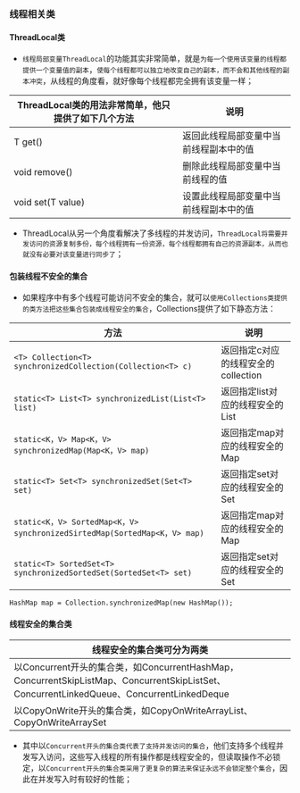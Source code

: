 ### 线程相关类
#### ThreadLocal类
+ `线程局部变量ThreadLocal`的功能其实非常简单，就是`为每一个使用该变量的线程都提供一个变量值的副本`，`使每个线程都可以独立地改变自己的副本，而不会和其他线程的副本冲突`，从线程的角度看，就好像每个线程都完全拥有该变量一样；

|ThreadLocal类的用法非常简单，他只提供了如下几个方法|说明|
|-------|--------|
|T get()|返回此线程局部变量中当前线程副本中的值|
|void remove()|删除此线程局部变量中当前线程的值|
|void set(T value)|设置此线程局部变量中当前线程副本中的值|

+ ThreadLocal从另一个角度看解决了多线程的并发访问，`ThreadLocal将需要并发访问的资源复制多份，每个线程拥有一份资源，每个线程都拥有自己的资源副本，从而也就没有必要对该变量进行同步了`；

#### 包装线程不安全的集合
+ 如果程序中有多个线程可能访问不安全的集合，就可以`使用Collections类提供的类方法把这些集合包装成线程安全的集合`，Collections提供了如下静态方法：

|方法|说明|
|------|-------|
|`<T> Collection<T> synchronizedCollection(Collection<T> c)`|返回指定c对应的线程安全的collection|
|`static<T> List<T> synchronizedList(List<T> list)`|返回指定list对应的线程安全的List|
|`static<K，V> Map<K，V> synchronizedMap(Map<K，V> map)`|返回指定map对应的线程安全的Map|
|`static<T> Set<T> synchronizedSet(Set<T> set)`|返回指定set对应的线程安全的Set|
|`static<K，V> SortedMap<K，V> synchronizedSirtedMap(SortedMap<K，V> map)`|返回指定map对应的线程安全的Map|
|`static<T> SortedSet<T> synchronizedSortedSet(SortedSet<T> set)`|返回指定set对应的线程安全的Set|

```
HashMap map = Collection.synchronizedMap(new HashMap());
```
#### 线程安全的集合类

|线程安全的集合类可分为两类|
|-------|
|以Concurrent开头的集合类，如ConcurrentHashMap，ConcurrentSkipListMap、ConcurrentSkipListSet、ConcurrentLinkedQueue、ConcurrentLinkedDeque|
|以CopyOnWrite开头的集合类，如CopyOnWriteArrayList、CopyOnWriteArraySet|

+ 其中以`Concurrent开头的集合类代表了支持并发访问的集合`，他们支持多个线程并发写入访问，这些写入线程的所有操作都是线程安全的，但读取操作不必锁定，以`Concurrent开头的集合类采用了更复杂的算法来保证永远不会锁定整个集合`，因此在并发写入时有较好的性能；
